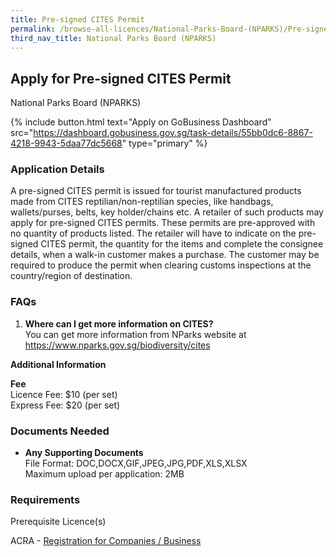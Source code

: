 ```yaml
---
title: Pre-signed CITES Permit
permalink: /browse-all-licences/National-Parks-Board-(NPARKS)/Pre-signed-CITES-Permit
third_nav_title: National Parks Board (NPARKS)
---
```


## Apply for Pre-signed CITES Permit

National Parks Board (NPARKS)

{% include button.html text="Apply on GoBusiness Dashboard" src="https://dashboard.gobusiness.gov.sg/task-details/55bb0dc6-8867-4218-9943-5daa77dc5668" type="primary" %}

<H3>Application Details</H3>

<p>A pre-signed CITES permit is issued for tourist manufactured products made from CITES reptilian/non-reptilian species, like handbags, wallets/purses, belts, key holder/chains etc. A retailer of such products may apply for pre-signed CITES permits. These permits are pre-approved with no quantity of products listed. The retailer will have to indicate on the pre-signed CITES permit, the quantity for the items and complete the consignee details, when a walk-in customer makes a purchase. The customer may be required to produce the permit when clearing customs inspections at the country/region of destination.</p>
<h3>FAQs</h3>
<ol>
<li><strong>Where can I get more information on CITES?</strong><br />You can get more information from NParks website at <a href="https://www.nparks.gov.sg/biodiversity/cites" target="_blank" rel="noopener">https://www.nparks.gov.sg/biodiversity/cites</a></li>
</ol>

<strong>Additional Information</strong>

<p><strong>Fee<br /></strong>Licence Fee: $10 (per set)<br />Express Fee: $20 (per set)</p>

<H3>Documents Needed</H3>

<ul>
<li><strong>Any Supporting Documents</strong><br />File Format: DOC,DOCX,GIF,JPEG,JPG,PDF,XLS,XLSX<br />Maximum upload per application: 2MB</li>
</ul>

<H3>Requirements</H3>

<p>Prerequisite Licence(s)</p>
<p>ACRA - <a href="https://www.acra.gov.sg/Home/" target="_blank" rel="noopener">Registration for Companies / Business</a></p>

